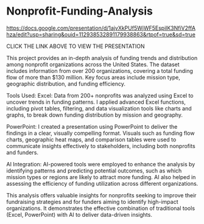 # Nonprofit-Funding-Analysis
https://docs.google.com/presentation/d/1ajvXkPUf5WjWF5EspilK3NfiV2ffAhza/edit?usp=sharing&ouid=112938532891179938863&rtpof=true&sd=true

CLICK THE LINK ABOVE TO VIEW THE PRESENTATION

This project provides an in-depth analysis of funding trends and distribution among nonprofit organizations across the United States. The dataset includes information from over 200 organizations, covering a total funding flow of more than $130 million. Key focus areas include mission type, geographic distribution, and funding efficiency.

Tools Used:
Excel: Data from 200+ nonprofits was analyzed using Excel to uncover trends in funding patterns. I applied advanced Excel functions, including pivot tables, filtering, and data visualization tools like charts and graphs, to break down funding distribution by mission and geography.

PowerPoint: I created a presentation using PowerPoint to deliver the findings in a clear, visually compelling format. Visuals such as funding flow charts, geographic heat maps, and comparison tables were used to communicate insights effectively to stakeholders, including both nonprofits and funders.

AI Integration: AI-powered tools were employed to enhance the analysis by identifying patterns and predicting potential outcomes, such as which mission types or regions are likely to attract more funding. AI also helped in assessing the efficiency of funding utilization across different organizations.

This analysis offers valuable insights for nonprofits seeking to improve their fundraising strategies and for funders aiming to identify high-impact organizations. It demonstrates the effective combination of traditional tools (Excel, PowerPoint) with AI to deliver data-driven insights.

